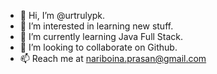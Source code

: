 - 👋 Hi, I’m @urtrulypk.
- 👀 I’m interested in learning new stuff.
- 🌱 I’m currently learning Java Full Stack.
- 💞️ I’m looking to collaborate on Github.
- 📫 Reach me at nariboina.prasan@gmail.com

<!---
urtrulypk/urtrulypk is a ✨ special ✨ repository because its `README.md` (this file) appears on your GitHub profile.
You can click the Preview link to take a look at your changes.
--->
